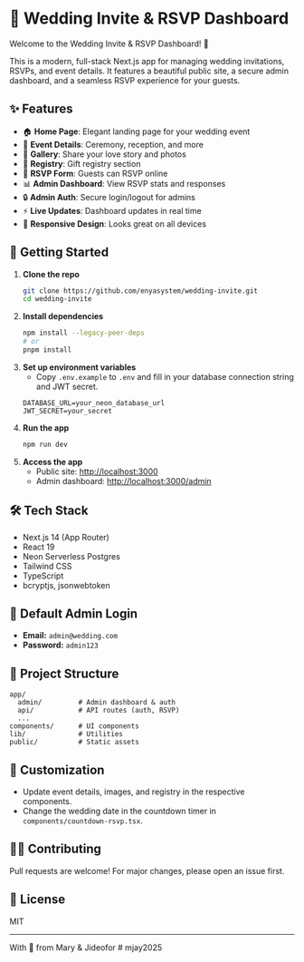 # 💍 Wedding Invite & RSVP Dashboard

Welcome to the Wedding Invite & RSVP Dashboard! 🎉

This is a modern, full-stack Next.js app for managing wedding invitations, RSVPs, and event details. It features a beautiful public site, a secure admin dashboard, and a seamless RSVP experience for your guests.

## ✨ Features

- 🏠 **Home Page**: Elegant landing page for your wedding event
- 📅 **Event Details**: Ceremony, reception, and more
- 📸 **Gallery**: Share your love story and photos
- 🎁 **Registry**: Gift registry section
- 📝 **RSVP Form**: Guests can RSVP online
- 📊 **Admin Dashboard**: View RSVP stats and responses
- 🔒 **Admin Auth**: Secure login/logout for admins
- ⚡ **Live Updates**: Dashboard updates in real time
- 🌈 **Responsive Design**: Looks great on all devices

## 🚀 Getting Started

1. **Clone the repo**
   ```bash
   git clone https://github.com/enyasystem/wedding-invite.git
   cd wedding-invite
   ```
2. **Install dependencies**
   ```bash
   npm install --legacy-peer-deps
   # or
   pnpm install
   ```
3. **Set up environment variables**
   - Copy `.env.example` to `.env` and fill in your database connection string and JWT secret.
   ```env
   DATABASE_URL=your_neon_database_url
   JWT_SECRET=your_secret
   ```
4. **Run the app**
   ```bash
   npm run dev
   ```
5. **Access the app**
   - Public site: [http://localhost:3000](http://localhost:3000)
   - Admin dashboard: [http://localhost:3000/admin](http://localhost:3000/admin)

## 🛠️ Tech Stack
- Next.js 14 (App Router)
- React 19
- Neon Serverless Postgres
- Tailwind CSS
- TypeScript
- bcryptjs, jsonwebtoken

## 🔑 Default Admin Login
- **Email:** `admin@wedding.com`
- **Password:** `admin123`

## 📂 Project Structure
```
app/
  admin/         # Admin dashboard & auth
  api/           # API routes (auth, RSVP)
  ...
components/      # UI components
lib/             # Utilities
public/          # Static assets
```

## 📝 Customization
- Update event details, images, and registry in the respective components.
- Change the wedding date in the countdown timer in `components/countdown-rsvp.tsx`.

## 🧑‍💻 Contributing
Pull requests are welcome! For major changes, please open an issue first.

## 📜 License
MIT

---

With 💚 from Mary & Jideofor
#   m j a y 2 0 2 5 
 
 
